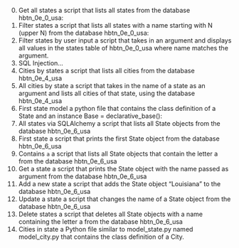 0. Get all states
	a script that lists all states from the database hbtn_0e_0_usa:
1. Filter states
	 a script that lists all states with a name starting with N (upper N) from the database hbtn_0e_0_usa:
2. Filter states by user input
	a script that takes in an argument and displays all values in the states table of hbtn_0e_0_usa where name matches the argument.
3. SQL Injection...
4. Cities by states
	a script that lists all cities from the database hbtn_0e_4_usa
5. All cities by state
	 a script that takes in the name of a state as an argument and lists all cities of that state, using the database hbtn_0e_4_usa
6. First state model
	a python file that contains the class definition of a State and an instance Base = declarative_base():
7. All states via SQLAlchemy
	a script that lists all State objects from the database hbtn_0e_6_usa
8. First state
	 a script that prints the first State object from the database hbtn_0e_6_usa
9. Contains `a`
	a script that lists all State objects that contain the letter a from the database hbtn_0e_6_usa
10. Get a state
	 a script that prints the State object with the name passed as argument from the database hbtn_0e_6_usa
11. Add a new state
	a script that adds the State object “Louisiana” to the database hbtn_0e_6_usa
12. Update a state
	a script that changes the name of a State object from the database hbtn_0e_6_usa
13. Delete states
	a script that deletes all State objects with a name containing the letter a from the database hbtn_0e_6_usa
14. Cities in state
	a Python file similar to model_state.py named model_city.py that contains the class definition of a City.

